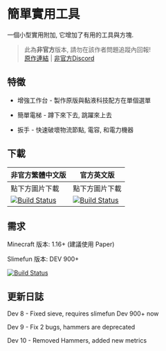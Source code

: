 # 簡單實用工具
一個小型實用附加, 它增加了有用的工具與方塊.

> 此為**非官方**版本, 請勿在該作者問題追蹤內回報! <br>
> [原作連結](https://github.com/Mooy1/SimpleUtils) | [非官方Discord](https://discord.gg/GF4CwjFXT9)

## 特徵

- 增強工作台 - 製作原版與黏液科技配方在單個選單

- 簡單電梯 - 蹲下來下去, 跳躍來上去

- 扳手 - 快速破壞物流節點, 電容, 和電力機器

## 下載
| 非官方繁體中文版 | 官方英文版 |
| -------- | -------- |
| 點下方圖片下載 | 點下方圖片下載 |
| [![Build Status](https://xmikux.github.io/builds/SlimeTraditionalTranslation/SimpleUtils/master/badge.svg)](https://xmikux.github.io/builds/SlimeTraditionalTranslation/SimpleUtils/master) | [![Build Status](https://thebusybiscuit.github.io/builds/Mooy1/SimpleUtils/master/badge.svg)](https://thebusybiscuit.github.io/builds/Mooy1/SimpleUtils/master) |

## 需求
Minecraft 版本: 1.16+ (建議使用 Paper)

Slimefun 版本: DEV 900+

[![Build Status](https://thebusybiscuit.github.io/builds/TheBusyBiscuit/Slimefun4/master/badge.svg)](https://thebusybiscuit.github.io/builds/TheBusyBiscuit/Slimefun4/master/)

## 更新日誌

Dev 8 - Fixed sieve, requires slimefun Dev 900+ now

Dev 9 - Fix 2 bugs, hammers are deprecated

Dev 10 - Removed Hammers, added new metrics